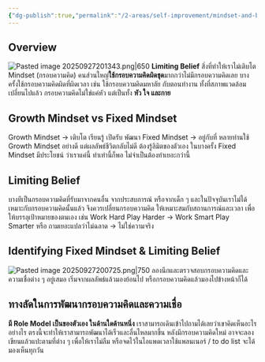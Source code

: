 ```yaml
---
{"dg-publish":true,"permalink":"/2-areas/self-improvement/mindset-and-belief-mastery/","tags":["coniclex"],"created":"2025-09-27T19:44:05.897+07:00","updated":"2025-09-27T20:35:10.650+07:00"}
---
```


## Overview
![Pasted image 20250927201343.png|650](/img/user/3%20Resources/Attachment/Pasted%20image%2020250927201343.png)
**Limiting Belief** สิ่งที่ทำให้เราไม่เติบโต
Mindset (กรอบความคิด) คนส่วนใหญ่**ใช้กรอบความคิดผิดชุด**มากกว่าไม่มีกรอบความคิดเลย
บางครั้งใช้กรอบความคิดผิดที่ผิดเวลา เช่น ใช้กรอบความคิดมหาลัย กับตอนทำงาน ทั้งที่สภาพแวดล้อมเปลี่ยนไปแล้ว
กรอบความคิดไม่ใช่แค่หัว แต่เป็นทั้ง **หัว ใจ และกาย**

## Growth Mindset vs Fixed Mindset
Growth Mindset -> เติบโต เรียนรู้ เปิดรับ พัฒนา
Fixed Mindset -> อยู่กับที่
หลายท่านใช้ Growth Mindset อย่างดี แต่ผลลัพธ์ชีวิตกลับไม่ดี ต้องรู้ลิมิตของตัวเอง ในบางครั้ง Fixed Mindset มีประโยชน์ ว่าเราแค่นี้ ทำเท่านี้ก็พอ ไม่จำเป็นต้องทำเยอะกว่านี้

## Limiting Belief
บางทีเป็นกรอบความคิดที่รับมาจากคนอื่น จากประสบการณ์ หรือจากเด็ก ๆ และในปัจจุบันเราไม่ได้เหมาะกับกรอบความคิดนั้นแล้ว
จึงควรเปลี่ยนกรอบความคิด ให้เหมาะสมกับสถานการณ์และเวลา เพื่อให้บรรลุเป้าหมายของตนเอง
เช่น Work Hard Play Harder -> Work Smart Play Smarter
หรือ ถามเยอะแปลว่าไม่ฉลาด -> ไม่ใช่ความจริง


## Identifying Fixed Mindset & Limiting Belief
![Pasted image 20250927200725.png|750](/img/user/3%20Resources/Attachment/Pasted%20image%2020250927200725.png)
ลองนึกและตรวจสอบกรอบความคิดและความเชื่อต่าง ๆ อยู่เสมอ
เริ่มจากผลลัพธ์แล้วมองย้อนไป หรือกรอบความคิดแล้วมองไปข้างหน้าก็ได้

## ทางลัดในการพัฒนากรอบความคิดและความเชื่อ
**มี Role Model เป็นของตัวเอง ในด้านใดด้านหนึ่ง** เราสามารถเดินเข้าไปถามได้เลยว่าเขาคิดเห็นอะไรอย่างไร ตรงนี้จะทำให้เราสามารถพัฒนาได้เร็วและลื่นไหลมากขึ้น หลังมีกรอบความคิดใหม่ อาจจะลองเขียนแล้วแปะตามที่ต่าง ๆ เพื่อให้เราไม่ลืม หรือจดไว้ในไอแพดเวลาใช้แพลนเนอร์ / to do list จะได้มองเห็นทุกวัน
